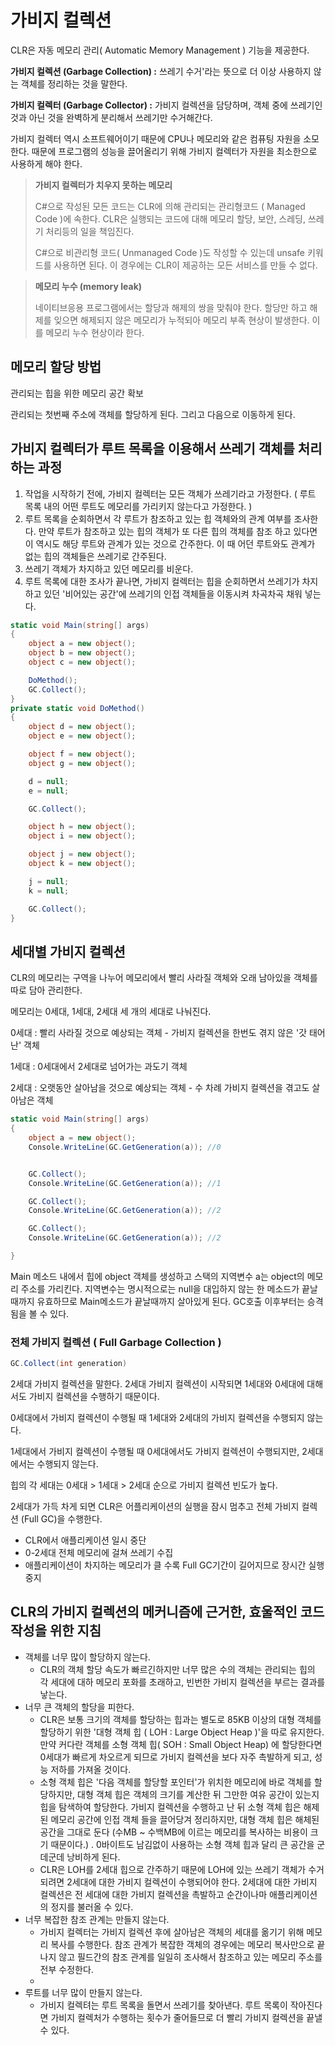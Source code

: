 

# 가비지 컬렉션

CLR은 자동 메모리 관리( Automatic Memory Management ) 기능을 제공한다. 

**가비지 컬렉션 (Garbage Collection) :** 쓰레기 수거'라는 뜻으로  더 이상 사용하지 않는 객체를 정리하는 것을 말한다.

**가비지 컬렉터 (Garbage Collector) :** 가비지 컬렉션을 담당하며, 객체 중에 쓰레기인 것과 아닌 것을 완벽하게 분리해서 쓰레기만 수거해간다.

가비지 컬렉터 역시 소프트웨어이기 때문에 CPU나 메모리와 같은 컴퓨팅 자원을 소모한다. 때문에 프로그램의 성능을 끌어올리기 위해 가비지 컬렉터가 자원을 최소한으로 사용하게 해야 한다.





> **가비지 컬렉터가 치우지 못하는 메모리**
>
> C#으로 작성된 모든 코드는 CLR에 의해 관리되는 관리형코드 ( Managed Code )에 속한다. CLR은 실행되는 코드에 대해 메모리 할당, 보안, 스레딩, 쓰레기 처리등의 일을 책임진다. 
>
> C#으로 비관리형 코드( Unmanaged Code )도 작성할 수 있는데 unsafe 키워드를 사용하면 된다. 이 경우에는 CLR이 제공하는 모든 서비스를 만들 수 없다. 



> **메모리 누수 (memory leak)**
>
> 네이티브응용 프로그램에서는 할당과 해제의 쌍을 맞춰야 한다. 할당만 하고 해제를 잊으면 해제되지 않은 메모리가 누적되아 메모리 부족 현상이 발생한다. 이를 메모리 누수 현상이라 한다.

## 메모리 할당 방법

관리되는 힙을 위한 메모리 공간 확보

관리되는 첫번째 주소에 객체를 할당하게 된다. 그리고 다음으로 이동하게 된다.



## 가비지 컬렉터가 루트 목록을 이용해서 쓰레기 객체를 처리하는 과정

1. 작업을 시작하기 전에, 가비지 컬렉터는 모든 객체가 쓰레기라고 가정한다. ( 루트 목록 내의 어떤 루트도 메모리를 가리키지 않는다고 가정한다. )
2. 루트 목록을 순회하면서 각 루트가 참조하고 있는 힙 객체와의 관계 여부를 조사한다. 만약 루트가 참조하고 있는 힙의 객체가 또 다른 힙의 객체를 참조 하고 있다면 이 역시도 해당 루트와 관계가 있는 것으로 간주한다. 이 때 어던 루트와도 관계가 없는 힙의 객체들은 쓰레기로 간주된다.
3. 쓰레기 객체가 차지하고 있던 메모리를 비운다.
4. 루트 목록에 대한 조사가 끝나면, 가비지 컬렉터는 힙을 순회하면서 쓰레기가 차지하고 있던 '비어있는 공간'에 쓰레기의 인접 객체들을 이동시켜 차곡차곡 채워 넣는다. 



```c#
static void Main(string[] args)
{
    object a = new object();
    object b = new object();
    object c = new object();

    DoMethod();
    GC.Collect();
}
private static void DoMethod()
{
    object d = new object();
    object e = new object();

    object f = new object();
    object g = new object();

    d = null;
    e = null;

    GC.Collect();

    object h = new object();
    object i = new object();

    object j = new object();
    object k = new object();

    j = null;
    k = null;

    GC.Collect();
}
```



## 세대별 가비지 컬렉션

CLR의 메모리는 구역을 나누어 메모리에서 빨리 사라질 객체와 오래 남아있을 객체를 따로 담아 관리한다.

메모리는 0세대, 1세대, 2세대 세 개의 세대로 나눠진다.

0세대 : 빨리 사라질 것으로 예상되는 객체 - 가비지 컬렉션을 한번도 겪지 않은 '갓 태어난' 객체

1세대 : 0세대에서 2세대로 넘어가는 과도기 객체

2세대 : 오랫동안 살아남을 것으로 예상되는 객체 - 수 차례 가비지 컬렉션을 겪고도 살아남은 객체

```c#
static void Main(string[] args)
{
    object a = new object();
    Console.WriteLine(GC.GetGeneration(a));	//0


    GC.Collect();
    Console.WriteLine(GC.GetGeneration(a));	//1

    GC.Collect();
    Console.WriteLine(GC.GetGeneration(a));	//2

    GC.Collect();
    Console.WriteLine(GC.GetGeneration(a));	//2

}

```

Main 메소드 내에서 힙에 object 객체를 생성하고 스택의 지역변수 a는 object의 메모리 주소를 가리킨다. 지역변수는 명시적으로는 null을 대입하지 않는 한 메소드가 끝날때까지 유효하므로 Main메소드가 끝날때까지 살아있게 된다. GC호출 이후부터는 승격됨을 볼 수 있다.

### 전체 가비지 컬렉션 ( Full Garbage Collection )

```c#
GC.Collect(int generation)
```

2세대 가비지 컬렉션을 말한다. 2세대 가비지 컬렉션이 시작되면 1세대와 0세대에 대해서도 가비지 컬렉션을 수행하기 때문이다.

0세대에서 가비지 컬렉션이 수행될 때 1세대와 2세대의 가비지 컬렉션을 수행되지 않는다.

1세대에서 가비지 컬렉션이 수행될 때 0세대에서도 가비지 컬렉션이 수행되지만, 2세대에서는 수행되지 않는다.



힙의 각 세대는 0세대 > 1세대 > 2세대 순으로 가비지 컬렉션 빈도가 높다.



2세대가 가득 차게 되면 CLR은 어플리케이션의 실행을 잠시 멈추고 전체 가비지 컬렉션 (Full GC)을 수행한다. 

- CLR에서 애플리케이션 일시 중단
- 0-2세대 전체 메모리에 걸쳐 쓰레기 수집
- 애플리케이션이 차지하는 메모리가 클 수록 Full GC기간이 길어지므로 장시간 실행 중지



## CLR의 가비지 컬렉션의 메커니즘에 근거한, 효울적인 코드작성을 위한 지침



- 객체를 너무 많이 할당하지 않는다.
  - CLR의 객체 할당 속도가 빠르긴하지만 너무 많은 수의 객체는 관리되는 힙의 각 세대에 대하 메모리 포화를 초래하고, 빈번한 가비지 컬렉션을 부르는 결과를 낳는다.
- 너무 큰 객체의 할당을 피한다.
  - CLR은 보통 크기의 객체를 할당하는 힙과는 별도로 85KB 이상의 대형 객체를 할당하기 위한 '대형 객체 힙 ( LOH : Large Object Heap )'을 따로 유지한다. 만약 커다란 객체를 소형 객체 힙( SOH : Small Object Heap) 에 할당한다면 0세대가 빠르게 차오르게 되므로 가비지 컬렉션을 보다 자주 촉발하게 되고, 성능 저하를 가져올 것이다. 
  - 소형 객체 힙은 '다음 객체를 할당할 포인터'가 위치한 메모리에 바로 객체를 할당하지만, 대형 객체 힙은 객체의 크기를 계산한 뒤 그만한 여유 공간이 있는지 힙을 탐색하여 할당한다. 가비지 컬렉션을 수행하고 난 뒤 소형 객체 힙은 해제된 메모리 공간에 인접 객체 들을 끌어당겨 정리하지만, 대형 객체 힙은 해체된 공간을 그대로 둔다 (수MB ~ 수백MB에 이르는 메모리를 복사하는 비용이 크기 때문이다.) . 0바이트도 남김없이 사용하는 소형 객체 힙과 달리 큰 공간을 군데군데 낭비하게 된다. 
  - CLR은 LOH를 2세대 힙으로 간주하기 때문에 LOH에 있는 쓰레기 객체가 수거되려면 2세대에 대한 가비지 컬렉션이 수행되어야 한다. 2세대에 대한 가비지 컬렉션은 전 세대에 대한 가비지 컬렉션을 촉발하고 순간이나마 애플리케이션의 정지를 불러올 수 있다.
- 너무 복잡한 참조 관계는 만들지 않는다.
  - 가비지 컬렉터는 가비지 컬렉션 후에 살아남은 객체의 세대를 옮기기 위해 메모리 복사를 수행한다. 참조 관계가 복잡한 객체의 경우에는 메모리 복사만으로 끝나지 않고 필드간의 참조 관계를 일일히 조사해서 참조하고 있는 메모리 주소를 전부 수정한다.
  - 
- 루트를 너무 많이 만들지 않는다.
  - 가비지 컬렉텨는 루트 목록을 돌면서 쓰레기를 찾아낸다. 루트 목록이 작아진다면  가비지 컬렉처가 수행하는 횟수가 줄어들므로 더 빨리 가비지 컬렉션을 끝낼 수 있다. 






